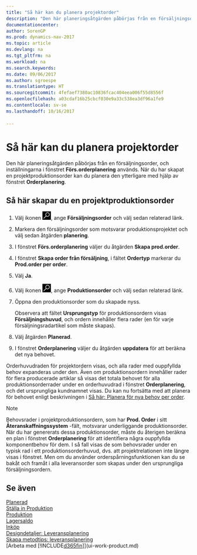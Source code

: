 ```yaml
---
title: "Så här kan du planera projektorder"
description: "Den här planeringsåtgärden påbörjas från en försäljningsorder, och inställningarna i fönstret **Förs.orderplanering** används. När du har skapat en projektproduktionsorder kan du planera den ytterligare med hjälp av fönstret **Orderplanering**."
documentationcenter: 
author: SorenGP
ms.prod: dynamics-nav-2017
ms.topic: article
ms.devlang: na
ms.tgt_pltfrm: na
ms.workload: na
ms.search.keywords: 
ms.date: 09/06/2017
ms.author: sgroespe
ms.translationtype: HT
ms.sourcegitcommit: 4fefaef7380ac10836fcac404eea006f55d8556f
ms.openlocfilehash: a03cdaf16b25cbcf030e9a33c538ea3df96a1fe9
ms.contentlocale: sv-se
ms.lasthandoff: 10/16/2017

---
```

# <a name="how-to-plan-project-orders"></a>Så här kan du planera projektorder
Den här planeringsåtgärden påbörjas från en försäljningsorder, och inställningarna i fönstret **Förs.orderplanering** används. När du har skapat en projektproduktionsorder kan du planera den ytterligare med hjälp av fönstret **Orderplanering**.  

## <a name="to-create-a-project-production-order"></a>Så här skapar du en projektproduktionsorder  

1.  Välj ikonen ![Söka efter sida eller rapport](media/ui-search/search_small.png "ikonen Söka efter sida eller rapport"), ange **Försäljningsorder** och välj sedan relaterad länk.  
2.  Markera den försäljningsorder som motsvarar produktionsprojektet och välj sedan åtgärden **planering**.  
4.  I fönstret **Förs.orderplanering** väljer du åtgärden **Skapa prod.order**.  
5.  I fönstret **Skapa order från försäljning**, i fältet **Ordertyp** markerar du **Prod.order per order**.  
6.  Välj **Ja**.  
7.  Välj ikonen ![Söka efter sida eller rapport](media/ui-search/search_small.png "ikonen Söka efter sida eller rapport"), ange **Produktionsorder** och välj sedan relaterad länk.
8. Öppna den produktionsorder som du skapade nyss.  

    Observera att fältet **Ursprungstyp** för produktionsordern visas **Försäljningshuvud**, och ordern innehåller flera rader (en för varje försäljningsradartikel som måste skapas).  
9. Välj åtgärden **Planerad**.
10. I fönstret **Orderplanering** väljer du åtgärden **uppdatera** för att beräkna det nya behovet.  

Orderhuvudraden för projektordern visas, och alla rader med ouppfyllda behov expanderas under den. Även om produktionsordern innehåller rader för flera producerade artiklar så visas det totala behovet för alla produktionsorderrader under en orderhuvudrad i fönstret **Orderplanering**, och det ursprungliga kundnamnet visas. Du kan nu fortsätta med att planera för behovet enligt beskrivningen i [Så här: Planera för nya behov per order](production-how-to-plan-for-new-demand.md).  

> [!NOTE]  
>  Behovsrader i projektproduktionsordern, som har **Prod. Order** i sitt **Återanskaffningssystem** -fält, motsvarar underliggande produktionsorder. När du har genererats dessa produktionsorder, måste du återigen beräkna en plan i fönstret **Orderplanering** för att identifiera några ouppfyllda komponentbehov för dem. I så fall visas de som behovsrader under en typisk rad i ett produktionsorderhuvud, dvs. att projektrelationen inte längre visas i fönstret. Men om du använder orderspårningsfunktionen kan du se bakåt och framåt i alla leveransorder som skapas under den ursprungliga försäljningsordern.  

## <a name="see-also"></a>Se även
[Planerad](production-planning.md)   
[Ställa in Produktion](production-configure-production-processes.md)  
[Produktion](production-manage-manufacturing.md)    
[Lagersaldo](inventory-manage-inventory.md)  
[Inköp](purchasing-manage-purchasing.md)  
[Designdetaljer: Leveransplanering](design-details-supply-planning.md)   
[Skapa metodtips: leveransplanering](setup-best-practices-supply-planning.md)  
[Arbeta med [!INCLUDE[d365fin](includes/d365fin_md.md)]](ui-work-product.md)

